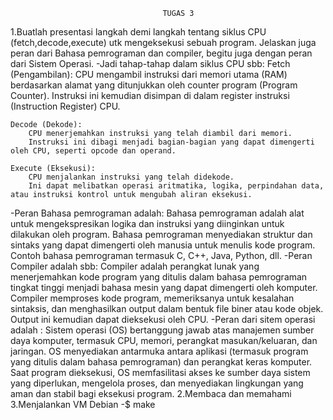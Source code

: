                                       TUGAS 3

1.Buatlah presentasi langkah demi langkah tentang siklus CPU (fetch,decode,execute) utk mengeksekusi sebuah program. Jelaskan juga peran dari Bahasa pemrograman dan compiler, begitu juga dengan peran dari Sistem Operasi.
-Jadi tahap-tahap dalam siklus CPU sbb:
    Fetch (Pengambilan):
        CPU mengambil instruksi dari memori utama (RAM) berdasarkan alamat yang ditunjukkan oleh counter program (Program Counter).
        Instruksi ini kemudian disimpan di dalam register instruksi (Instruction Register) CPU.

    Decode (Dekode):
        CPU menerjemahkan instruksi yang telah diambil dari memori.
        Instruksi ini dibagi menjadi bagian-bagian yang dapat dimengerti oleh CPU, seperti opcode dan operand.

    Execute (Eksekusi):
        CPU menjalankan instruksi yang telah didekode.
        Ini dapat melibatkan operasi aritmatika, logika, perpindahan data, atau instruksi kontrol untuk mengubah aliran eksekusi.
-Peran Bahasa pemrograman adalah:
    Bahasa pemrograman adalah alat untuk mengekspresikan logika dan instruksi yang diinginkan untuk dilakukan oleh program.
    Bahasa pemrograman menyediakan struktur dan sintaks yang dapat dimengerti oleh manusia untuk menulis kode program.
    Contoh bahasa pemrograman termasuk C, C++, Java, Python, dll.
-Peran Compiler adalah sbb:
    Compiler adalah perangkat lunak yang menerjemahkan kode program yang ditulis dalam bahasa pemrograman tingkat tinggi menjadi bahasa mesin yang dapat dimengerti oleh komputer.
    Compiler memproses kode program, memeriksanya untuk kesalahan sintaksis, dan menghasilkan output dalam bentuk file biner atau kode objek.
    Output ini kemudian dapat dieksekusi oleh CPU.
-Peran dari sitem operasi adalah :
    Sistem operasi (OS) bertanggung jawab atas manajemen sumber daya komputer, termasuk CPU, memori, perangkat masukan/keluaran, dan jaringan.
    OS menyediakan antarmuka antara aplikasi (termasuk program yang ditulis dalam bahasa pemrograman) dan perangkat keras komputer.
    Saat program dieksekusi, OS memfasilitasi akses ke sumber daya sistem yang diperlukan, mengelola proses, dan menyediakan lingkungan yang aman dan stabil bagi eksekusi program.
2.Membaca dan memahami
3.Menjalankan VM Debian 
-$ make
    
